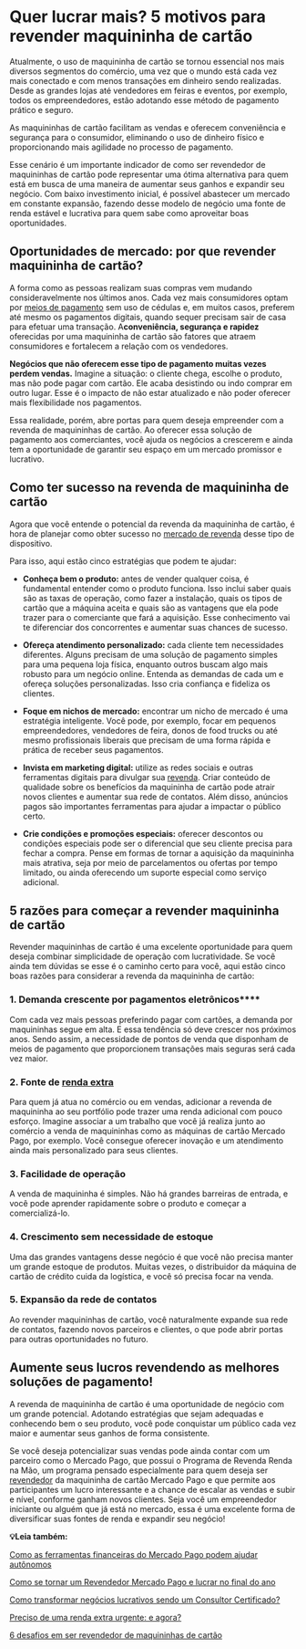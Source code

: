 # Quer lucrar mais? 5 motivos para revender maquininha de cartão

Atualmente, o uso de maquininha de cartão se tornou essencial nos mais diversos segmentos do comércio, uma vez que o mundo está cada vez mais conectado e com menos transações em dinheiro sendo realizadas. Desde as grandes lojas até vendedores em feiras e eventos, por exemplo, todos os empreendedores, estão adotando esse método de pagamento prático e seguro.

As maquininhas de cartão facilitam as vendas e oferecem conveniência e segurança para o consumidor, eliminando o uso de dinheiro físico e proporcionando mais agilidade no processo de pagamento.

Esse cenário é um importante indicador de como ser revendedor de maquininhas de cartão pode representar uma ótima alternativa para quem está em busca de uma maneira de aumentar seus ganhos e expandir seu negócio. Com baixo investimento inicial, é possível abastecer um mercado em constante expansão, fazendo desse modelo de negócio uma fonte de renda estável e lucrativa para quem sabe como aproveitar boas oportunidades.

## **Oportunidades de mercado: por que revender maquininha de cartão?**

A forma como as pessoas realizam suas compras vem mudando consideravelmente nos últimos anos. Cada vez mais consumidores optam por [meios de pagamento](https://meubolso.mercadopago.com.br/meios-de-pagamentos) sem uso de cédulas e, em muitos casos, preferem até mesmo os pagamentos digitais, quando sequer precisam sair de casa para efetuar uma transação. A**conveniência, segurança e rapidez** oferecidas por uma maquininha de cartão são fatores que atraem consumidores e fortalecem a relação com os vendedores.

**Negócios que não oferecem esse tipo de pagamento muitas vezes perdem vendas.** Imagine a situação: o cliente chega, escolhe o produto, mas não pode pagar com cartão. Ele acaba desistindo ou indo comprar em outro lugar. Esse é o impacto de não estar atualizado e não poder oferecer mais flexibilidade nos pagamentos.

Essa realidade, porém, abre portas para quem deseja empreender com a revenda de maquininhas de cartão. Ao oferecer essa solução de pagamento aos comerciantes, você ajuda os negócios a crescerem e ainda tem a oportunidade de garantir seu espaço em um mercado promissor e lucrativo.

## **Como ter sucesso na revenda de maquininha de cartão**

Agora que você entende o potencial da revenda da maquininha de cartão, é hora de planejar como obter sucesso no [mercado de revenda](https://meubolso.mercadopago.com.br/mercado-de-revenda) desse tipo de dispositivo.

Para isso, aqui estão cinco estratégias que podem te ajudar:

- **Conheça bem o produto:** antes de vender qualquer coisa, é fundamental entender como o produto funciona. Isso inclui saber quais são as taxas de operação, como fazer a instalação, quais os tipos de cartão que a máquina aceita e quais são as vantagens que ela pode trazer para o comerciante que fará a aquisição. Esse conhecimento vai te diferenciar dos concorrentes e aumentar suas chances de sucesso.

- **Ofereça atendimento personalizado:** cada cliente tem necessidades diferentes. Alguns precisam de uma solução de pagamento simples para uma pequena loja física, enquanto outros buscam algo mais robusto para um negócio online. Entenda as demandas de cada um e ofereça soluções personalizadas. Isso cria confiança e fideliza os clientes.

- **Foque em nichos de mercado:** encontrar um nicho de mercado é uma estratégia inteligente. Você pode, por exemplo, focar em pequenos empreendedores, vendedores de feira, donos de food trucks ou até mesmo profissionais liberais que precisam de uma forma rápida e prática de receber seus pagamentos.

- **Invista em marketing digital:** utilize as redes sociais e outras ferramentas digitais para divulgar sua [revenda](https://meubolso.mercadopago.com.br/expanda-seu-negocio-de-revenda-com-mercado-pago). Criar conteúdo de qualidade sobre os benefícios da maquininha de cartão pode atrair novos clientes e aumentar sua rede de contatos. Além disso, anúncios pagos são importantes ferramentas para ajudar a impactar o público certo.

- **Crie condições e promoções especiais:** oferecer descontos ou condições especiais pode ser o diferencial que seu cliente precisa para fechar a compra. Pense em formas de tornar a aquisição da maquininha mais atrativa, seja por meio de parcelamentos ou ofertas por tempo limitado, ou ainda oferecendo um suporte especial como serviço adicional.

## 

## **5 razões para começar a revender maquininha de cartão**

Revender maquininhas de cartão é uma excelente oportunidade para quem deseja combinar simplicidade de operação com lucratividade. Se você ainda tem dúvidas se esse é o caminho certo para você, aqui estão cinco boas razões para considerar a revenda da maquininha de cartão:

### **1. Demanda crescente por pagamentos eletrônicos******

Com cada vez mais pessoas preferindo pagar com cartões, a demanda por maquininhas segue em alta. E essa tendência só deve crescer nos próximos anos. Sendo assim, a necessidade de pontos de venda que disponham de meios de pagamento que proporcionem transações mais seguras será cada vez maior. 

### **2. Fonte de** [renda extra](https://meubolso.mercadopago.com.br/renda-extra-com-programa-de-revenda-renda-na-mao-mercado-pago)

Para quem já atua no comércio ou em vendas, adicionar a revenda de maquininha ao seu portfólio pode trazer uma renda adicional com pouco esforço. Imagine associar a um trabalho que você já realiza junto ao comércio a venda de maquininhas como as máquinas de cartão Mercado Pago, por exemplo. Você consegue oferecer inovação e um atendimento ainda mais personalizado para seus clientes.

### **3. Facilidade de operação**

A venda de maquininha é simples. Não há grandes barreiras de entrada, e você pode aprender rapidamente sobre o produto e começar a comercializá-lo. 

### **4. Crescimento sem necessidade de estoque**

Uma das grandes vantagens desse negócio é que você não precisa manter um grande estoque de produtos. Muitas vezes, o distribuidor da máquina de cartão de crédito cuida da logística, e você só precisa focar na venda.

### **5. Expansão da rede de contatos**

Ao revender maquininhas de cartão, você naturalmente expande sua rede de contatos, fazendo novos parceiros e clientes, o que pode abrir portas para outras oportunidades no futuro. 

## **Aumente seus lucros revendendo as melhores soluções de pagamento!**

A revenda de maquininha de cartão é uma oportunidade de negócio com um grande potencial. Adotando estratégias que sejam adequadas e conhecendo bem o seu produto, você pode conquistar um público cada vez maior e aumentar seus ganhos de forma consistente.

Se você deseja potencializar suas vendas pode ainda contar com um parceiro como o Mercado Pago, que possui o Programa de Revenda Renda na Mão, um programa pensado especialmente para quem deseja ser [revendedor](https://meubolso.mercadopago.com.br/revendedor-dicas-para-organizar-rotina) da maquininha de cartão Mercado Pago e que permite aos participantes um lucro interessante e a chance de escalar as vendas e subir e nível, conforme ganham novos clientes. Seja você um empreendedor iniciante ou alguém que já está no mercado, essa é uma excelente forma de diversificar suas fontes de renda e expandir seu negócio!

**💡Leia também:**

[Como as ferramentas financeiras do Mercado Pago podem ajudar autônomos](https://meubolso.mercadopago.com.br/ferramentas-financeiras-mercado-pago-autonomos)

[Como se tornar um Revendedor Mercado Pago e lucrar no final do ano](https://meubolso.mercadopago.com.br/revendedor-mercado-pago-vendas-natal-ano-novo)

[Como transformar negócios lucrativos sendo um Consultor Certificado?](https://meubolso.mercadopago.com.br/negocios-lucrativos-consultor-certificado-mercado-pago)

[Preciso de uma renda extra urgente: e agora?](https://meubolso.mercadopago.com.br/ideias-de-renda-extra-urgente)

[6 desafios em ser revendedor de maquininhas de cartão](https://meubolso.mercadopago.com.br/desafios-em-ser-revendedor-de-maquininha)